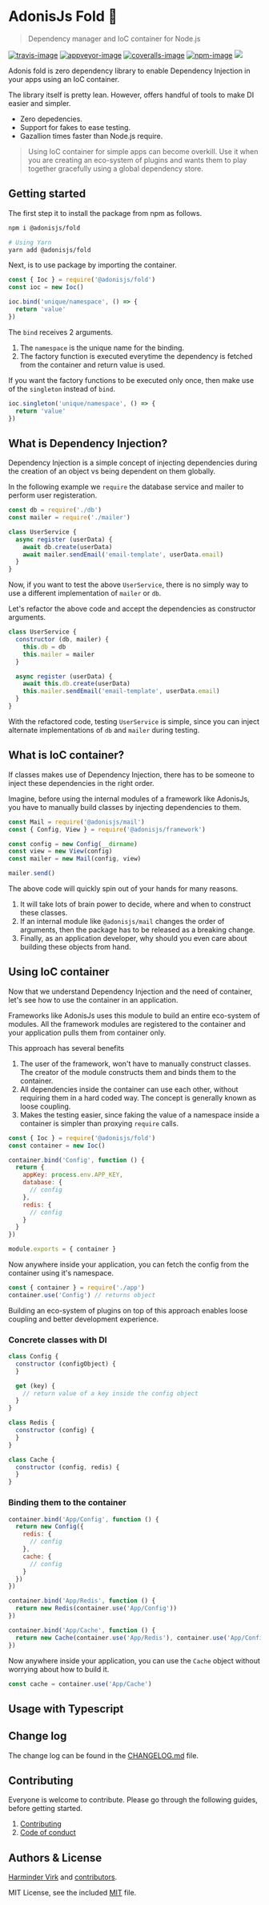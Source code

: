 # AdonisJs Fold 🚀
> Dependency manager and IoC container for Node.js

[![travis-image]][travis-url]
[![appveyor-image]][appveyor-url]
[![coveralls-image]][coveralls-url]
[![npm-image]][npm-url]
![](https://img.shields.io/badge/Uses-Typescript-294E80.svg?style=flat-square&colorA=ddd)

Adonis fold is zero dependency library to enable Dependency Injection in your apps using an IoC container.

The library itself is pretty lean. However, offers handful of tools to make DI easier and simpler.

- Zero depedencies.
- Support for fakes to ease testing.
- Gazallion times faster than Node.js require.

> Using IoC container for simple apps can become overkill. Use it when you are creating an eco-system of plugins and wants them to play together gracefully using a global dependency store.

## Getting started
The first step it to install the package from npm as follows.

```sh
npm i @adonisjs/fold

# Using Yarn
yarn add @adonisjs/fold
```

Next, is to use package by importing the container.

```js
const { Ioc } = require('@adonisjs/fold')
const ioc = new Ioc()

ioc.bind('unique/namespace', () => {
  return 'value'
})
```

The `bind` receives 2 arguments.

1. The `namespace` is the unique name for the binding.
2. The factory function is executed everytime the dependency is fetched from the container and return value is used.

If you want the factory functions to be executed only once, then make use of the `singleton` instead of `bind`.

```js
ioc.singleton('unique/namespace', () => {
  return 'value'
})
```

## What is Dependency Injection?
Dependency Injection is a simple concept of injecting dependencies during the creation of an object vs being dependent on them globally.

In the following example we `require` the database service and mailer to perform user registeration. 

```js
const db = require('./db')
const mailer = require('./mailer')

class UserService {
  async register (userData) {
    await db.create(userData)
    await mailer.sendEmail('email-template', userData.email)
  }
}
```

Now, if you want to test the above `UserService`, there is no simply way to use a different implementation of `mailer` or `db`.

Let's refactor the above code and accept the dependencies as constructor arguments.

```js
class UserService {
  constructor (db, mailer) {
    this.db = db
    this.mailer = mailer
  }

  async register (userData) {
    await this.db.create(userData)
    this.mailer.sendEmail('email-template', userData.email)
  }
}
```

With the refactored code, testing `UserService` is simple, since you can inject alternate implementations of `db` and `mailer` during testing.

## What is IoC container?
If classes makes use of Dependency Injection, there has to be someone to inject these dependencies in the right order.

Imagine, before using the internal modules of a framework like AdonisJs, you have to manually build classes by injecting dependencies to them.

```js
const Mail = require('@adonisjs/mail')
const { Config, View } = require('@adonisjs/framework')

const config = new Config(__dirname)
const view = new View(config)
const mailer = new Mail(config, view)

mailer.send()
```

The above code will quickly spin out of your hands for many reasons.

1. It will take lots of brain power to decide, where and when to construct these classes.
2. If an internal module like `@adonisjs/mail` changes the order of arguments, then the package has to be released as a breaking change.
3. Finally, as an application developer, why should you even care about building these objects from hand.

## Using IoC container
Now that we understand Dependency Injection and the need of container, let's see how to use the container in an application.

Frameworks like AdonisJs uses this module to build an entire eco-system of modules. All the framework modules are registered to the container and your application pulls them from container only.

This approach has several benefits

1. The user of the framework, won't have to manually construct classes. The creator of the module constructs them and binds them to the container.
2. All dependencies inside the container can use each other, without requiring them in a hard coded way. The concept is generally known as loose coupling.
3. Makes the testing easier, since faking the value of a namespace inside a container is simpler than proxying `require` calls.

```js
const { Ioc } = require('@adonisjs/fold')
const container = new Ioc()

container.bind('Config', function () {
  return {
    appKey: process.env.APP_KEY,
    database: {
      // config
    },
    redis: {
      // config
    }
  }
})

module.exports = { container }
```

Now anywhere inside your application, you can fetch the config from the container using it's namespace.

```js
const { container } = require('./app')
container.use('Config') // returns object
```

Building an eco-system of plugins on top of this approach enables loose coupling and better development experience.

### Concrete classes with DI

```js
class Config {
  constructor (configObject) {
  }

  get (key) {
    // return value of a key inside the config object
  }
}

class Redis {
  constructor (config) {
  }
}

class Cache {
  constructor (config, redis) {
  }
}
```

### Binding them to the container

```js
container.bind('App/Config', function () {
  return new Config({
    redis: {
      // config
    },
    cache: {
      // config
    }
  })
})

container.bind('App/Redis', function () {
  return new Redis(container.use('App/Config'))
})

container.bind('App/Cache', function () {
  return new Cache(container.use('App/Redis'), container.use('App/Config'))
})
```

Now anywhere inside your application, you can use the `Cache` object without worrying about how to build it.

```js
const cache = container.use('App/Cache')
```

## Usage with Typescript

## Change log
The change log can be found in the [CHANGELOG.md](CHANGELOG.md) file.

## Contributing
Everyone is welcome to contribute. Please go through the following guides, before getting started.

1. [Contributing](https://adonisjs.com/contributing)
2. [Code of conduct](https://adonisjs.com/code-of-conduct)

## Authors & License
[Harminder Virk](https://github.com/thetutlage) and [contributors](https://github.com/poppinss/adonis-fold/graphs/contributors).

MIT License, see the included [MIT](LICENSE.md) file.

[travis-image]: https://img.shields.io/travis/poppinss/adonis-fold/master.svg?style=flat-square&logo=travis
[travis-url]: https://travis-ci.org/poppinss/adonis-fold "travis"

[appveyor-image]: https://img.shields.io/appveyor/ci/thetutlage/adonis-fold/master.svg?style=flat-square&logo=appveyor
[appveyor-url]: https://ci.appveyor.com/project/thetutlage/adonis-fold "appveyor"

[coveralls-image]: https://img.shields.io/coveralls/poppinss/adonis-fold/master.svg?style=flat-square
[coveralls-url]: https://coveralls.io/github/poppinss/adonis-fold "coveralls"

[npm-image]: https://img.shields.io/npm/v/@adonisjs/fold.svg?style=flat-square&logo=npm
[npm-url]: https://npmjs.org/package/@adonisjs/fold "npm"
